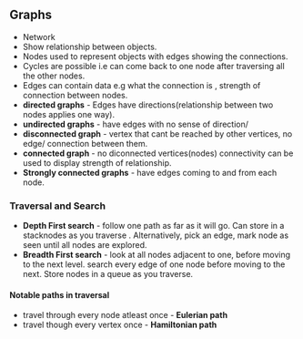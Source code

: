 ## Graphs
- Network
- Show relationship between objects.
- Nodes used to represent objects with edges showing the connections.
- Cycles are possible i.e can come back to one node after traversing all the other nodes.
- Edges can contain data e.g what the connection is , strength of connection between nodes.
- **directed graphs** - Edges have directions(relationship between two nodes applies one way).
- **undirected graphs** - have edges with no sense of direction/
- **disconnected graph** - vertex that cant be reached by other vertices, no edge/ connection between them.
- **connected graph** - no diconnected vertices(nodes) connectivity can be used to display strength of relationship.
- **Strongly connected graphs** - have edges coming to and from each node.

### Traversal and Search
- **Depth First search** - follow one path as far as it will go. Can store in a stacknodes as you traverse .
  Alternatively, pick an edge, mark node as seen until all nodes are explored.
- **Breadth First search** - look at all nodes adjacent to one, before moving to the next level.
  search every edge of one node before moving to the next. Store nodes in a queue as you traverse.

#### Notable paths in traversal
- travel through every node atleast once - **Eulerian path**
- travel though every vertex once - **Hamiltonian path**